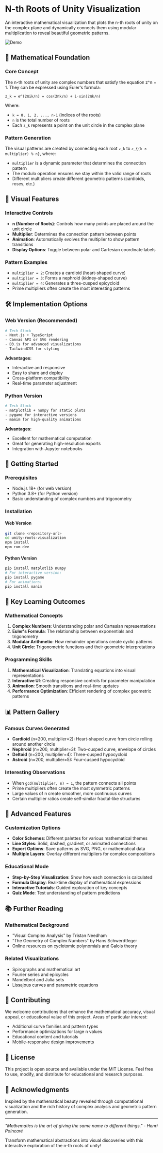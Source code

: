 # N-th Roots of Unity Visualization

An interactive mathematical visualization that plots the n-th roots of unity on the complex plane and dynamically connects them using modular multiplication to reveal beautiful geometric patterns.

![Demo](public/demo.png)

## 🔬 Mathematical Foundation

### Core Concept
The n-th roots of unity are complex numbers that satisfy the equation z^n = 1. They can be expressed using Euler's formula:

```
z_k = e^(2πik/n) = cos(2πk/n) + i·sin(2πk/n)
```

Where:
- `k = 0, 1, 2, ..., n-1` (indices of the roots)
- `n` is the total number of roots
- Each `z_k` represents a point on the unit circle in the complex plane

### Pattern Generation
The visual patterns are created by connecting each root `z_k` to `z_{(k × multiplier) % n}`, where:
- `multiplier` is a dynamic parameter that determines the connection pattern
- The modulo operation ensures we stay within the valid range of roots
- Different multipliers create different geometric patterns (cardioids, roses, etc.)

## 🎨 Visual Features

### Interactive Controls
- **n (Number of Roots)**: Controls how many points are placed around the unit circle
- **Multiplier**: Determines the connection pattern between points
- **Animation**: Automatically evolves the multiplier to show pattern transitions
- **Display Options**: Toggle between polar and Cartesian coordinate labels

### Pattern Examples
- `multiplier = 2`: Creates a cardioid (heart-shaped curve)
- `multiplier = 3`: Forms a nephroid (kidney-shaped curve)
- `multiplier = 4`: Generates a three-cusped epicycloid
- Prime multipliers often create the most interesting patterns

## 🛠️ Implementation Options

### Web Version (Recommended)
```bash
# Tech Stack
- Next.js + TypeScript
- Canvas API or SVG rendering
- D3.js for advanced visualizations
- TailwindCSS for styling
```

**Advantages:**
- Interactive and responsive
- Easy to share and deploy
- Cross-platform compatibility
- Real-time parameter adjustment

### Python Version
```bash
# Tech Stack
- matplotlib + numpy for static plots
- pygame for interactive versions
- manim for high-quality animations
```

**Advantages:**
- Excellent for mathematical computation
- Great for generating high-resolution exports
- Integration with Jupyter notebooks

## 🚀 Getting Started

### Prerequisites
- Node.js 18+ (for web version)
- Python 3.8+ (for Python version)
- Basic understanding of complex numbers and trigonometry

### Installation

#### Web Version
```bash
git clone <repository-url>
cd unity-roots-visualization
npm install
npm run dev
```

#### Python Version
```bash
pip install matplotlib numpy
# For interactive version:
pip install pygame
# For animations:
pip install manim
```

## 🎯 Key Learning Outcomes

### Mathematical Concepts
1. **Complex Numbers**: Understanding polar and Cartesian representations
2. **Euler's Formula**: The relationship between exponentials and trigonometry
3. **Modular Arithmetic**: How remainder operations create cyclic patterns
4. **Unit Circle**: Trigonometric functions and their geometric interpretations

### Programming Skills
1. **Mathematical Visualization**: Translating equations into visual representations
2. **Interactive UI**: Creating responsive controls for parameter manipulation
3. **Animation**: Smooth transitions and real-time updates
4. **Performance Optimization**: Efficient rendering of complex geometric patterns

## 📊 Pattern Gallery

### Famous Curves Generated
- **Cardioid** (n=200, multiplier=2): Heart-shaped curve from circle rolling around another circle
- **Nephroid** (n=200, multiplier=3): Two-cusped curve, envelope of circles
- **Deltoid** (n=200, multiplier=4): Three-cusped hypocycloid
- **Astroid** (n=200, multiplier=5): Four-cusped hypocycloid

### Interesting Observations
- When `gcd(multiplier, n) = 1`, the pattern connects all points
- Prime multipliers often create the most symmetric patterns
- Large values of n create smoother, more continuous curves
- Certain multiplier ratios create self-similar fractal-like structures

## 🔧 Advanced Features

### Customization Options
- **Color Schemes**: Different palettes for various mathematical themes
- **Line Styles**: Solid, dashed, gradient, or animated connections
- **Export Options**: Save patterns as SVG, PNG, or mathematical data
- **Multiple Layers**: Overlay different multipliers for complex compositions

### Educational Mode
- **Step-by-Step Visualization**: Show how each connection is calculated
- **Formula Display**: Real-time display of mathematical expressions
- **Interactive Tutorials**: Guided exploration of key concepts
- **Quiz Mode**: Test understanding of pattern predictions

## 📚 Further Reading

### Mathematical Background
- "Visual Complex Analysis" by Tristan Needham
- "The Geometry of Complex Numbers" by Hans Schwerdtfeger
- Online resources on cyclotomic polynomials and Galois theory

### Related Visualizations
- Spirographs and mathematical art
- Fourier series and epicycles
- Mandelbrot and Julia sets
- Lissajous curves and parametric equations

## 🤝 Contributing

We welcome contributions that enhance the mathematical accuracy, visual appeal, or educational value of this project. Areas of particular interest:

- Additional curve families and pattern types
- Performance optimizations for large n values
- Educational content and tutorials
- Mobile-responsive design improvements

## 📄 License

This project is open source and available under the MIT License. Feel free to use, modify, and distribute for educational and research purposes.

## 🙏 Acknowledgments

Inspired by the mathematical beauty revealed through computational visualization and the rich history of complex analysis and geometric pattern generation.

---

*"Mathematics is the art of giving the same name to different things." - Henri Poincaré*

Transform mathematical abstractions into visual discoveries with this interactive exploration of the n-th roots of unity!